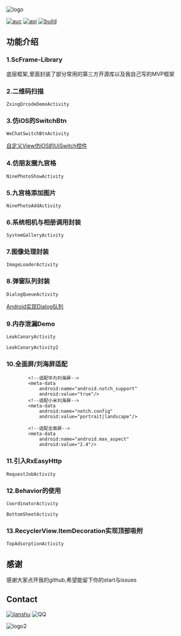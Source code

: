 ![logo][logo]

[![auc][aucSvg]][auc] [![api][apiSvg]][api] [![build][buildSvg]][build]


## 功能介绍
### 1.ScFrame-Library
底层框架,里面封装了部分常用的第三方开源库以及我自己写的MVP框架

### 2.二维码扫描
`ZxingQrcodeDemoActivity`

### 3.仿iOS的SwitchBtn
`WeChatSwitchBtnActivity`<p/>[自定义View仿iOS的UiSwitch控件](https://www.jianshu.com/p/c94b9b1dfad6)

### 4.仿朋友圈九宫格
`NinePhotoShowActivity`

### 5.九宫格添加图片
`NinePhotoAddActivity`

### 6.系统相机与相册调用封装
`SystemGalleryActivity`

### 7.图像处理封装 
`ImageLoaderActivity`

### 8.弹窗队列封装
`DialogQueueActivity`<p/>[Android实现Dialog队列](https://www.jianshu.com/p/6ee3b054965a)

### 9.内存泄漏Demo
`LeakCanaryActivity`<p/>`LeakCanaryActivity2`

### 10.全面屏/刘海屏适配
```
        <!--适配华为刘海屏-->
        <meta-data
            android:name="android.notch_support"
            android:value="true"/>
        <!--适配小米刘海屏-->
        <meta-data
            android:name="notch.config"
            android:value="portrait|landscape"/>

        <!--适配全面屏-->
        <meta-data
            android:name="android.max_aspect"
            android:value="2.4"/>
```
### 11.引入RxEasyHttp
`RequestJobActivity`

### 12.Behavior的使用
`CoordinatorActivity`<p/>`BottomSheetActivity`

### 13.RecyclerView.ItemDecoration实现顶部吸附
`TopAdsorptionActivity`

## 感谢
感谢大家点开我的github,希望能留下你的start与issues

## Contact

[![jianshu][jianshuSvg]][jianshu] ![QQ][qqSvg]

![logo2][logo2]


[logo]: https://raw.githubusercontent.com/sweet2o09/MyScFrame/master/art/logo.png
[logo2]: https://raw.githubusercontent.com/sweet2o09/MyScFrame/master/art/logo2.png

[aucSvg]: https://img.shields.io/badge/MyScFrame-v1.0.0-brightgreen.svg
[auc]: https://github.com/sweet2o09/MyScFrame

[apiSvg]: https://img.shields.io/badge/API-19+-brightgreen.svg
[api]: https://android-arsenal.com/api?level=19

[buildSvg]: https://travis-ci.org/sweet2o09/MyScFrame.svg?branch=master
[build]: https://travis-ci.org/sweet2o09/MyScFrame

[jianshuSvg]: https://img.shields.io/badge/简书-@wo叫天然呆-34a48e.svg
[jianshu]: https://www.jianshu.com/u/b55a43d1711d

[qqSvg]: https://img.shields.io/badge/QQ-93234929-34a48e.svg

